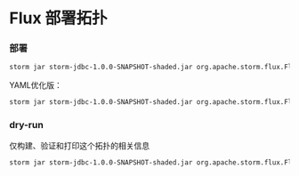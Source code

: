 # Flux 部署拓扑


### 部署

```bash
storm jar storm-jdbc-1.0.0-SNAPSHOT-shaded.jar org.apache.storm.flux.Flux -r application.yaml --filter application.properties
```

YAML优化版：
```bash
storm jar storm-jdbc-1.0.0-SNAPSHOT-shaded.jar org.apache.storm.flux.Flux -r application-plus.yaml --filter application.properties
```


### dry-run

仅构建、验证和打印这个拓扑的相关信息

```bash
storm jar storm-jdbc-1.0.0-SNAPSHOT-shaded.jar org.apache.storm.flux.Flux -r application.yaml --filter application.properties
```

